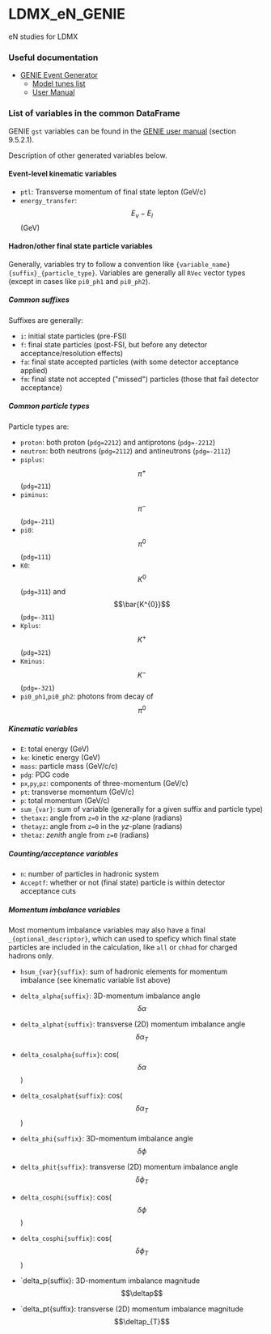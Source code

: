 # LDMX_eN_GENIE
eN studies for LDMX

### Useful documentation
- [GENIE Event Generator](http://www.genie-mc.org/)
  - [Model tunes list](https://hep.ph.liv.ac.uk/~costasa/genie/tunes.html)
  - [User Manual](https://genie-docdb.pp.rl.ac.uk/cgi-bin/ShowDocument?docid=2)

### List of variables in the common DataFrame

GENIE `gst` variables can be found in the [GENIE user manual](https://genie-docdb.pp.rl.ac.uk/cgi-bin/ShowDocument?docid=2) (section 9.5.2.1).

Description of other generated variables below.

#### Event-level kinematic variables
- `ptl`: Transverse momentum of final state lepton (GeV/c)
- `energy_transfer`: $$E_{\nu} - E_{l}$$ (GeV)

#### Hadron/other final state particle variables
Generally, variables try to follow a convention like `{variable_name}{suffix}_{particle_type}`. Variables are generally all `RVec` vector types (except in cases like `pi0_ph1` and `pi0_ph2`).

##### Common suffixes
Suffixes are generally:
- `i`: initial state particles (pre-FSI)
- `f`: final state particles (post-FSI, but before any detector acceptance/resolution effects)
- `fa`: final state accepted particles (with some detector acceptance applied)
- `fm`: final state not accepted ("missed") particles (those that fail detector acceptance)

##### Common particle types
Particle types are:
- `proton`: both proton (`pdg=2212`) and antiprotons (`pdg=-2212`)
- `neutron`: both neutrons (`pdg=2112`) and antineutrons (`pdg=-2112`)
- `piplus`: $$\pi^{+}$$ (`pdg=211`)
- `piminus`: $$\pi^{-}$$ (`pdg=-211`)
- `pi0`: $$\pi^{0}$$ (`pdg=111`)
- `K0`: $$K^{0}$$ (`pdg=311`) and $$\bar{K^{0}}$$ (`pdg=-311`)
- `Kplus`: $$K^{+}$$ (`pdg=321`)
- `Kminus`: $$K^{-}$$ (`pdg=-321`)
- `pi0_ph1`,`pi0_ph2`: photons from decay of $$\pi^{0}$$

##### Kinematic variables
- `E`: total energy (GeV)
- `ke`: kinetic energy (GeV)
- `mass`: particle mass (GeV/c/c)
- `pdg`: PDG code
- `px`,`py`,`pz`: components of three-momentum (GeV/c)
- `pt`: transverse momentum (GeV/c)
- `p`: total momentum (GeV/c)
- `sum_{var}`: sum of variable (generally for a given suffix and particle type)
- `thetaxz`: angle from `z=0` in the _xz_-plane (radians)
- `thetayz`: angle from `z=0` in the _yz_-plane (radians)
- `thetaz`: _zenith_ angle from `z=0` (radians)

##### Counting/acceptance variables
- `n`: number of particles in hadronic system
- `Acceptf`: whether or not (final state) particle is within detector acceptance cuts

##### Momentum imbalance variables
Most momentum imbalance variables may also have a final `_{optional_descriptor}`, which can used to speficy which final state particles are included in the calculation, like `all` or `chhad` for charged hadrons only.

- `hsum_{var}{suffix}`: sum of hadronic elements for momentum imbalance (see kinematic variable list above)

- `delta_alpha{suffix}`: 3D-momentum imbalance angle $$\delta\alpha$$
- `delta_alphat{suffix}`: transverse (2D) momentum imbalance angle $$\delta\alpha_{T}$$
- `delta_cosalpha{suffix}`: cos($$\delta\alpha$$)
- `delta_cosalphat{suffix}`: cos($$\delta\alpha_{T}$$)

- `delta_phi{suffix}`: 3D-momentum imbalance angle $$\delta\phi$$
- `delta_phit{suffix}`: transverse (2D) momentum imbalance angle $$\delta\phi_{T}$$
- `delta_cosphi{suffix}`: cos($$\delta\phi$$)
- `delta_cosphi{suffix}`: cos($$\delta\phi_{T}$$)

- `delta_p{suffix}: 3D-momentum imbalance magnitude $$\deltap$$
- `delta_pt{suffix}: transverse (2D) momentum imbalance magnitude $$\deltap_{T}$$
